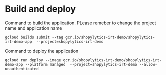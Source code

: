 # Build and deploy

Command to build the application. PLease remeber to change the project name and application name
```
gcloud builds submit --tag gcr.io/shopylytics-irt-demo/shopylytics-irt-demo-app  --project=shopylytics-irt-demo
```

Command to deploy the application
```
gcloud run deploy --image gcr.io/shopylytics-irt-demo/shopylytics-irt-demo-app --platform managed  --project=shopylytics-irt-demo --allow-unauthenticated
```